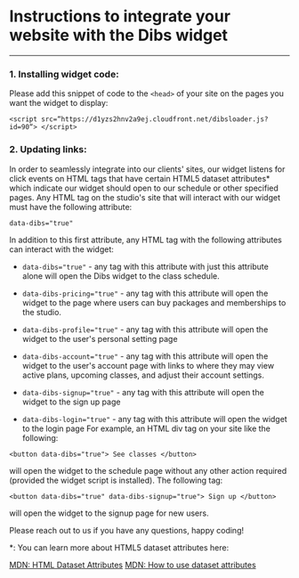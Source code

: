 # Instructions to integrate your website with the Dibs widget
---

### 1. Installing widget code:

Please add this snippet of code to the `<head>` of your site on the pages you want the widget to display:
```
<script src=“https://d1yzs2hnv2a9ej.cloudfront.net/dibsloader.js?id=90“> </script>
```
### 2. Updating links:

In order to seamlessly integrate into our clients' sites, our widget listens for click events
on HTML tags that have certain HTML5 dataset attributes* which indicate our widget should open
to our schedule or other specified pages. Any HTML tag on the studio's site that will interact
with our widget must have the following attribute:

`data-dibs="true"`

In addition to this first attribute, any HTML tag with the following attributes can interact with the widget:

- `data-dibs="true"` - any tag with this attribute with just this attribute alone will open the Dibs widget to the class schedule.

- `data-dibs-pricing="true"` - any tag with this attribute will open the widget to the page where users can buy packages and memberships to the studio.

- `data-dibs-profile="true"` - any tag with this attribute will open the widget to the user's personal setting page

- `data-dibs-account="true"` - any tag with this attribute will open the widget to the user's account page with links to where they may view active plans, upcoming classes, and adjust their account settings.

- `data-dibs-signup="true"` - any tag with this attribute will open the widget to the sign up page

- `data-dibs-login="true"` - any tag with this attribute will open the widget to the login page
For example, an HTML div tag on your site like the following:

```
<button data-dibs="true"> See classes </button>
```

will open the widget to the schedule page without any other action required (provided the widget script is installed). The following tag:

```
<button data-dibs="true" data-dibs-signup="true"> Sign up </button>
```

will open the widget to the signup page for new users.

Please reach out to us if you have any questions, happy coding!

*: You can learn more about HTML5 dataset attributes here:

[MDN: HTML Dataset Attributes](https://developer.mozilla.org/en-US/docs/Web/API/HTMLElement/dataset)
[MDN: How to use dataset attributes](https://developer.mozilla.org/en-US/docs/Learn/HTML/Howto/Use_data_attributes)

